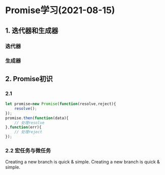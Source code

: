 # Promise学习(2021-08-15)
## 1. 迭代器和生成器
### 迭代器

### 生成器

## 2. Promise初识
### 2.1 
```javascript
let promise=new Promise(function(resolve,reject){
    resolve();
});
promise.then(function(data){
    // 处理resolve
},function(err){
    // 处理reject
});
```
### 2.2 宏任务与微任务

Creating a new branch is quick & simple.
Creating a new branch is quick & simple.

